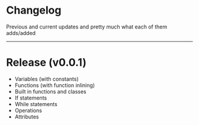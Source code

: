 # Changelog
 Previous and current updates and pretty much what each of them adds/added

---

# Release (v0.0.1)
- Variables (with constants)
- Functions (with function inlining)
- Built in functions and classes
- If statements
- While statements
- Operations
- Attributes

